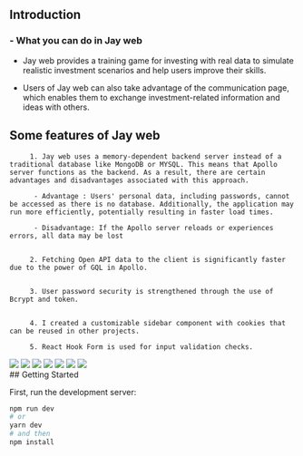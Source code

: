 ## Introduction

<h3>- What you can do in Jay web </h3>

- Jay web provides a training game for investing with real data to simulate realistic investment scenarios and help users improve their skills.

- Users of Jay web can also take advantage of the communication page, which enables them to exchange investment-related information and ideas with others.

## Some features of Jay web

         1. Jay web uses a memory-dependent backend server instead of a traditional database like MongoDB or MYSQL. This means that Apollo server functions as the backend. As a result, there are certain advantages and disadvantages associated with this approach.

          - Advantage : Users' personal data, including passwords, cannot be accessed as there is no database. Additionally, the application may run more efficiently, potentially resulting in faster load times.

          - Disadvantage: If the Apollo server reloads or experiences errors, all data may be lost


         2. Fetching Open API data to the client is significantly faster due to the power of GQL in Apollo.


         3. User password security is strengthened through the use of Bcrypt and token.


         4. I created a customizable sidebar component with cookies that can be reused in other projects.

         5. React Hook Form is used for input validation checks.

<div >
      <img src="https://img.shields.io/badge/Next.js-000000?style=flat&logo=Next.js&logoColor=white" />
      <img src="https://img.shields.io/badge/React-61DAFB?style=flat&logo=React&logoColor=white" />
      <img src="https://img.shields.io/badge/TypeScript-3178C6?style=flat&logo=TypeScript&logoColor=white" />
      <img src="https://img.shields.io/badge/Apollo GraphQL-311C87?style=flat&logo=Apollo GraphQL&logoColor=white" />
      <img src="https://img.shields.io/badge/Recoil-0928FF?style=flat&logo=Atom&logoColor=white" />
      <img src="https://img.shields.io/badge/Apache ECharts-AA344D?style=flat&logo=ApacheECharts&logoColor=white" />
      <img src="https://img.shields.io/badge/Ant Design-0170FE?style=flat&logo=AntDesign&logoColor=white" />
   </div>
## Getting Started

First, run the development server:

```bash
npm run dev
# or
yarn dev
# and then
npm install
```
